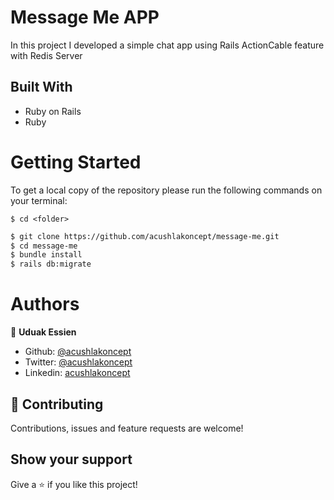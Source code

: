 # Message Me APP

In this project I developed a simple chat app using Rails ActionCable feature with Redis Server

## Built With

- Ruby on Rails
- Ruby

# Getting Started

To get a local copy of the repository please run the following commands on your terminal:

```
$ cd <folder>
```

~~~bash
$ git clone https://github.com/acushlakoncept/message-me.git
$ cd message-me
$ bundle install 
$ rails db:migrate
~~~

# Authors

👤 **Uduak Essien**

- Github: [@acushlakoncept](https://github.com/acushlakoncept/)
- Twitter: [@acushlakoncept](https://twitter.com/acushlakoncept)
- Linkedin: [acushlakoncept](https://www.linkedin.com/in/acushlakoncept/)


## 🤝 Contributing

Contributions, issues and feature requests are welcome!

## Show your support

Give a ⭐️ if you like this project!
